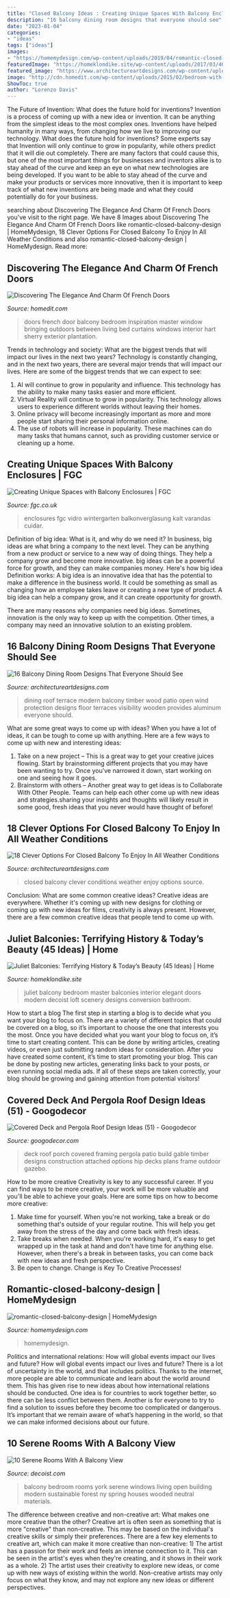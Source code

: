 ```yaml
---
title: "Closed Balcony Ideas : Creating Unique Spaces With Balcony Enclosures"
description: "16 balcony dining room designs that everyone should see"
date: "2023-01-04"
categories:
- "ideas"
tags: ["ideas"]
images:
- "https://homemydesign.com/wp-content/uploads/2019/04/romantic-closed-balcony-design.jpg"
featuredImage: "https://homeklondike.site/wp-content/uploads/2017/03/40-beautiful-balconet-balconette-Juliet-balcony-in-interior-design-wrough-metal-railing-forgery-barrier-bedroom-forest-view.jpg"
featured_image: "https://www.architectureartdesigns.com/wp-content/uploads/2016/05/15-20.jpg"
image: "http://cdn.homedit.com/wp-content/uploads/2015/02/bedroom-with-french-doors-and-round-windows-above-head.jpg"
ShowToc: true
author: "Lorenzo Davis"
---
```



The Future of Invention: What does the future hold for inventions?
Invention is a process of coming up with a new idea or invention. It can be anything from the simplest ideas to the most complex ones. Inventions have helped humanity in many ways, from changing how we live to improving our technology. What does the future hold for inventions? Some experts say that Invention will only continue to grow in popularity, while others predict that it will die out completely. There are many factors that could cause this, but one of the most important things for businesses and inventors alike is to stay ahead of the curve and keep an eye on what new technologies are being developed. If you want to be able to stay ahead of the curve and make your products or services more innovative, then it is important to keep track of what new inventions are being made and what they could potentially do for your business.

	

		
searching about Discovering The Elegance And Charm Of French Doors you've visit to the right page. We have 8 Images about Discovering The Elegance And Charm Of French Doors like romantic-closed-balcony-design | HomeMydesign, 18 Clever Options For Closed Balcony To Enjoy In All Weather Conditions and also romantic-closed-balcony-design | HomeMydesign. Read more:
		
    
## Discovering The Elegance And Charm Of French Doors

<img loading=lazy src="http://cdn.homedit.com/wp-content/uploads/2015/02/bedroom-with-french-doors-and-round-windows-above-head.jpg" onerror="this.onerror=null;this.src='https://tse1.mm.bing.net/th?id=OIP.1t5881c1ukigYfHFX1xOQQHaFI&amp;pid=15.1';" alt="Discovering The Elegance And Charm Of French Doors">

_Source: homedit.com_

>doors french door balcony bedroom inspiration master window bringing outdoors between living bed curtains windows interior hart sherry exterior plantation. 

	

Trends in technology and society: What are the biggest trends that will impact our lives in the next two years?
Technology is constantly changing, and in the next two years, there are several major trends that will impact our lives. Here are some of the biggest trends that we can expect to see: 
1) AI will continue to grow in popularity and influence. This technology has the ability to make many tasks easier and more efficient. 
2) Virtual Reality will continue to grow in popularity. This technology allows users to experience different worlds without leaving their homes. 
3) Online privacy will become increasingly important as more and more people start sharing their personal information online. 
4) The use of robots will increase in popularity. These machines can do many tasks that humans cannot, such as providing customer service or cleaning up a home.

    
## Creating Unique Spaces With Balcony Enclosures | FGC

<img loading=lazy src="https://www.fgc.co.uk/wp-content/uploads/2019/11/balcony-enclosure2-600x400.jpg" onerror="this.onerror=null;this.src='https://tse1.mm.bing.net/th?id=OIP.gnimmPwkJT2PzcNsBEcYSwHaE8&amp;pid=15.1';" alt="Creating Unique Spaces with Balcony Enclosures | FGC">

_Source: fgc.co.uk_

>enclosures fgc vidro wintergarten balkonverglasung kalt varandas cuidar. 

	

Definition of big idea: What is it, and why do we need it?
In business, big ideas are what bring a company to the next level. They can be anything from a new product or service to a new way of doing things. They help a company grow and become more innovative. big ideas can be a powerful force for growth, and they can make companies money.
Here's how big idea Definition works: 
A big idea is an innovative idea that has the potential to make a difference in the business world. It could be something as small as changing how an employee takes leave or creating a new type of product. A big idea can help a company grow, and it can create opportunity for growth. 

There are many reasons why companies need big ideas. Sometimes, innovation is the only way to keep up with the competition. Other times, a company may need an innovative solution to an existing problem.

    
## 16 Balcony Dining Room Designs That Everyone Should See

<img loading=lazy src="https://www.architectureartdesigns.com/wp-content/uploads/2016/05/15-20.jpg" onerror="this.onerror=null;this.src='https://tse2.mm.bing.net/th?id=OIP.LiwVZrotfYo41jPccAV4ewHaE7&amp;pid=15.1';" alt="16 Balcony Dining Room Designs That Everyone Should See">

_Source: architectureartdesigns.com_

>dining roof terrace modern balcony timber wood patio open wind protection designs floor terraces visibility wooden provides aluminum everyone should. 

	

What are some great ways to come up with ideas?
When you have a lot of ideas, it can be tough to come up with anything. Here are a few ways to come up with new and interesting ideas: 
1. Take on a new project – This is a great way to get your creative juices flowing. Start by brainstorming different projects that you may have been wanting to try. Once you’ve narrowed it down, start working on one and seeing how it goes. 
2. Brainstorm with others – Another great way to get ideas is to Collaborate With Other People. Teams can help each other come up with new ideas and strategies.sharing your insights and thoughts will likely result in some good, fresh ideas that you never would have thought of before! 

    
## 18 Clever Options For Closed Balcony To Enjoy In All Weather Conditions

<img loading=lazy src="http://www.architectureartdesigns.com/wp-content/uploads/2016/09/11-5.jpg" onerror="this.onerror=null;this.src='https://tse3.mm.bing.net/th?id=OIP.4zH_CWNzuDcgohe7z6OQYAHaKo&amp;pid=15.1';" alt="18 Clever Options For Closed Balcony To Enjoy In All Weather Conditions">

_Source: architectureartdesigns.com_

>closed balcony clever conditions weather enjoy options source. 

	

Conclusion: What are some common creative ideas?
Creative ideas are everywhere. Whether it's coming up with new designs for clothing or coming up with new ideas for films, creativity is always present. However, there are a few common creative ideas that people tend to come up with.

    
## Juliet Balconies: Terrifying History &amp; Today’s Beauty (45 Ideas) | Home

<img loading=lazy src="https://homeklondike.site/wp-content/uploads/2017/03/40-beautiful-balconet-balconette-Juliet-balcony-in-interior-design-wrough-metal-railing-forgery-barrier-bedroom-forest-view.jpg" onerror="this.onerror=null;this.src='https://tse4.mm.bing.net/th?id=OIP.pYS1qbWXcab3fBl0o7JbKwHaFg&amp;pid=15.1';" alt="Juliet Balconies: Terrifying History &amp; Today’s Beauty (45 Ideas) | Home">

_Source: homeklondike.site_

>juliet balcony bedroom master balconies interior elegant doors modern decoist loft scenery designs conversion bathroom. 

	

How to start a blog
The first step in starting a blog is to decide what you want your blog to focus on. There are a variety of different topics that could be covered on a blog, so it’s important to choose the one that interests you the most. Once you have decided what you want your blog to focus on, it’s time to start creating content. This can be done by writing articles, creating videos, or even just submitting random ideas for consideration. After you have created some content, it’s time to start promoting your blog. This can be done by posting new articles, generating links back to your posts, or even running social media ads. If all of these steps are taken correctly, your blog should be growing and gaining attention from potential visitors!

    
## Covered Deck And Pergola Roof Design Ideas (51) - Googodecor

<img loading=lazy src="https://i0.wp.com/googodecor.com/wp-content/uploads/2019/03/Covered-Deck-and-Pergola-Roof-Design-Ideas-51.jpg?fit=1600%2C1200&amp;ssl=1" onerror="this.onerror=null;this.src='https://tse2.mm.bing.net/th?id=OIP.1YwT05F22QG_q1j4bxtV4gHaFj&amp;pid=15.1';" alt="Covered Deck and Pergola Roof Design Ideas (51) - Googodecor">

_Source: googodecor.com_

>deck roof porch covered framing pergola patio build gable timber designs construction attached options hip decks plans frame outdoor gazebo. 

	

How to be more creative
Creativity is key to any successful career. If you can find ways to be more creative, your work will be more valuable and you'll be able to achieve your goals. Here are some tips on how to become more creative: 
1. Make time for yourself. When you're not working, take a break or do something that's outside of your regular routine. This will help you get away from the stress of the day and come back with fresh ideas. 
2. Take breaks when needed. When you're working hard, it's easy to get wrapped up in the task at hand and don't have time for anything else. However, when there's a break in between tasks, you can come back with new ideas and fresh perspective. 
3. Be open to change. Change is Key To Creative Processes!

    
## Romantic-closed-balcony-design | HomeMydesign

<img loading=lazy src="https://homemydesign.com/wp-content/uploads/2019/04/romantic-closed-balcony-design.jpg" onerror="this.onerror=null;this.src='https://tse4.mm.bing.net/th?id=OIP.YR6ZluvfC4Rc5D0qGARacgHaLH&amp;pid=15.1';" alt="romantic-closed-balcony-design | HomeMydesign">

_Source: homemydesign.com_

>homemydesign. 

	

Politics and international relations: How will global events impact our lives and future?
How will global events impact our lives and future? There is a lot of uncertainty in the world, and that includes politics. Thanks to the internet, more people are able to communicate and learn about the world around them. This has given rise to new ideas about how international relations should be conducted. 
One idea is for countries to work together better, so there can be less conflict between them. Another is for everyone to try to find a solution to issues before they become too complicated or dangerous. It’s important that we remain aware of what’s happening in the world, so that we can make informed decisions about our future.

    
## 10 Serene Rooms With A Balcony View

<img loading=lazy src="http://cdn.decoist.com/wp-content/uploads/2014/09/New-York-bedroom-with-a-wooden-view.jpg" onerror="this.onerror=null;this.src='https://tse3.mm.bing.net/th?id=OIP.RunwrQ33huhhMdlqq8p4lwHaEe&amp;pid=15.1';" alt="10 Serene Rooms With A Balcony View">

_Source: decoist.com_

>balcony bedroom rooms york serene windows living open building modern sustainable forest ny spring houses wooded neutral materials. 

	

The difference between creative and non-creative art: What makes one more creative than the other?
Creative art is often seen as something that is more "creative" than non-creative. This may be based on the individual's creative skills or simply their preferences. There are a few key elements to creative art, which can make it more creative than non-creative: 1) The artist has a passion for their work and feels an intense connection to it. This can be seen in the artist's eyes when they're creating, and it shows in their work as a whole. 2) The artist uses their creativity to explore new ideas, or come up with new ways of existing within the world. Non-creative artists may only focus on what they know, and may not explore any new ideas or different perspectives.

